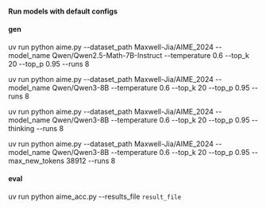#### Run models with default configs

#### gen

uv run python aime.py --dataset_path Maxwell-Jia/AIME_2024 --model_name Qwen/Qwen2.5-Math-7B-Instruct --temperature 0.6 --top_k 20 --top_p 0.95 --runs 8

uv run python aime.py --dataset_path Maxwell-Jia/AIME_2024 --model_name Qwen/Qwen3-8B --temperature 0.6 --top_k 20 --top_p 0.95 --runs 8

uv run python aime.py --dataset_path Maxwell-Jia/AIME_2024 --model_name Qwen/Qwen3-8B --temperature 0.6 --top_k 20 --top_p 0.95 --thinking --runs 8

uv run python aime.py --dataset_path Maxwell-Jia/AIME_2024 --model_name Qwen/Qwen3-8B --temperature 0.6 --top_k 20 --top_p 0.95 --max_new_tokens 38912 --runs 8

#### eval

uv run python aime_acc.py --results_file `result_file`